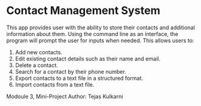 # Contact Management System
This app provides user with the ability to store their contacts and additional information about them.
Using the command line as an interface, the program will prompt the user for inputs when needed. This allows users to:
1. Add new contacts.
2. Edit existing contact details such as their name and email.
3. Delete a contact.
4. Search for a contact by their phone number.
5. Export contacts to a text file in a structured format.
6. Import contacts from a text file.

Modoule 3, Mini-Project
Author: Tejas Kulkarni